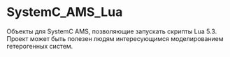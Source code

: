 # SystemC_AMS_Lua
Объекты для SystemC AMS, позволяющие запускать скрипты Lua 5.3. Проект может быть полезен людям интересующимся моделированием гетерогенных систем.
